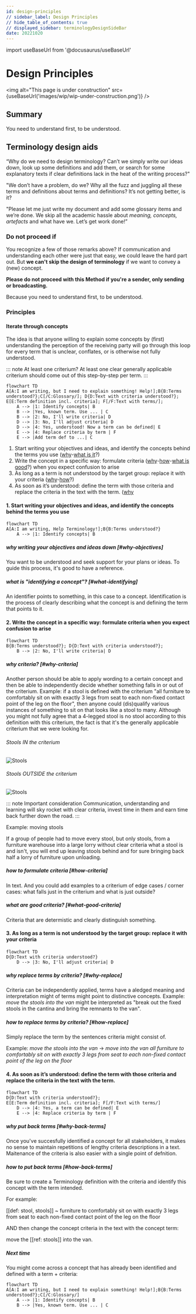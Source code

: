 ```yaml
---
id: design-principles
// sidebar_label: Design Principles
// hide_table_of_contents: true
// displayed_sidebar: terminologyDesignSideBar
date: 20221020
---
```


import useBaseUrl from '@docusaurus/useBaseUrl'

# Design Principles

<img
  alt="This page is under construction"
  src={useBaseUrl('images/wip/wip-under-construction.png')}
/>

## Summary
You need to understand first, to be understood.

## Terminology design aids

 “Why do we need to design terminology? Can’t we simply write our ideas down, look up some definitions and add them, or search for some explanatory texts if clear definitions lack in the heat of the writing process?"

 "We don’t have a problem, do we? Why all the fuzz and juggling all these terms and definitions about terms and definitions? It’s not getting better, is it?

 "Please let me just write my document and add some glossary items and we’re done. We skip all the academic hassle about *meaning, concepts, artefacts* and what have we. Let’s get work done!”

### Do not proceed if

You recognize a few of those remarks above? If communication and understanding each other were just that easy, we could leave the hard part out. But **we can't skip the design of terminology** if we want to convey a (new) concept.

**Please do not proceed with this Method if you're a sender, only sending or broadcasting.**

Because you need to understand first, to be understood.

### Principles

#### Iterate through concepts

The idea is that anyone willing to explain some concepts by (first) understanding the perception of the receiving party will go through this loop for every term that is unclear, conflates, or is otherwise not fully understood.

::: note At least one criterium?
At least one clear generally applicable criterium should come out of this step-by-step per term.
:::

```mermaid
flowchart TD
A[A:I am writing, but I need to explain something! Help!];B{B:Terms understood?};C[/C:Glossary/]; D{D:Text with criteria understood?}; 
E[E:Term definition incl. criteria]; F[/F:Text with terms/];
    A --> |1: Identify concepts| B
    B --> |Yes, known term. Use ... | C
    B --> |2: No, I'll write criteria| D
    D --> |3: No, I'll adjust criteria| D
    D --> |4: Yes, understood! Now a term can be defined| E
    E --> |4: Replace criteria by term | F
    E --> |Add term def to ...| C
```

1. Start writing your objectives and ideas, and identify the concepts behind the terms you use ([why](#why-objectives)-[what is it](#what-identifying)?) 
2. Write the concept in a specific way: formulate criteria ([why](#why-criteria)-[how](#how-criteria)-[what is good](#what-good-criteria)?) when you expect confusion to arise
3. As long as a term is not understood by the target group: replace it with your criteria ([why](#why-replace)-[how](#how-replace)?) 
4. As soon as it’s understood: define the term with those criteria and replace the criteria in the text with the term. ([why]((#why-back-terms)-[how](#how-back-terms)?) 


#### 1. Start writing your objectives and ideas, and identify the concepts behind the terms you use 

```mermaid
flowchart TD
A[A:I am writing, Help Terminology!];B{B:Terms understood?}
    A --> |1: Identify concepts| B
```

##### why writing your objectives and ideas down [#why-objectives]
You want to be understood and seek support for your plans or ideas. To guide this process, it's good to have a reference.

##### what is "identifying a concept"? [#what-identifying]
An identifier points to something, in this case to a concept. Identification is the process of clearly describing what the concept is and defining the term that points to it.

#### 2. Write the concept in a specific way: formulate criteria when you expect confusion to arise

```mermaid
flowchart TD
B{B:Terms understood?}; D{D:Text with criteria understood?}; 
    B --> |2: No, I'll write criteria| D
```

##### why criteria? [#why-criteria]
Another person should be able to apply wording to a certain concept and then be able to independently decide whether something falls in or out of the criterium. Example: if a stool is defined with the criterium "all furniture to comfortably sit on with exactly 3 legs from seat to each non-fixed contact point of the leg on the floor", then anyone could (dis)qualify various instances of something to sit on that looks like a stool to many.
Although you might not fully agree that a 4-legged stool is no stool according to this definition with this criterium, the fact is that it's the generally applicable criterium that we were looking for.

###### Stools IN the criterium

![Stools](https://github.com/henkvancann/terminology-governance-guide/images/Stools.png?raw=true)

###### Stools OUTSIDE the criterium

![Stools](https://github.com/henkvancann/terminology-governance-guide/images/Non-stools.png?raw=true)

::: note Important consideration
Communication, understanding and learning will sky rocket with clear criteria, invest time in them and earn time back further down the road.
:::

Example: moving stools

If a group of people had to move every stool, but only stools, from a furniture warehouse into a large lorry without clear criteria what a stool is and isn't, you will end up leaving stools behind and for sure bringing back half a lorry of furniture upon unloading.

##### how to formulate criteria [#how-criteria]

In text. And you could add examples to a criterium of edge cases / corner cases: what falls just in the criterium and what is just outside?

##### what are good criteria? [#what-good-criteria]

Criteria that are determistic and clearly distinguish something.

#### 3. As long as a term is not understood by the target group: replace it with your criteria

```mermaid
flowchart TD
D{D:Text with criteria understood?}
    D --> |3: No, I'll adjust criteria| D
```

##### why replace terms by criteria? [#why-replace]

Criteria can be independently applied, terms have a aledged meaning and interpretation might of terms might point to distinctive concepts.
Example: *move the stools into the van* might be interpreted as "break out the fixed stools in the cantina and bring the remnants to the van".

##### how to replace terms by criteria? [#how-replace]

Simply replace the term by the sentences criteria might consist of.

Example: *move the stools into the van* -> *move into the van all furniture to comfortably sit on with exactly 3 legs from seat to each non-fixed contact point of the leg on the floor*

#### 4. As soon as it’s understood: define the term with those criteria and replace the criteria in the text with the term.

```mermaid
flowchart TD
D{D:Text with criteria understood?}; 
E[E:Term definition incl. criteria]; F[/F:Text with terms/]
    D --> |4: Yes, a term can be defined| E
    E --> |4: Replace criteria by term | F
```

##### why put back terms [#why-back-terms]

Once you've succesfully identified a concept for all stakeholders, it makes no sense to maintain repetitions of lengthy criteria descriptions in a text. Maitenance of the criteria is also easier with a single point of defnition. 

##### how to put back terms [#how-back-terms]

Be sure to create a Terminology definition with the criteria and identify this concept with the term intended.

For example:

[[def: stool, stools]]
 ~ furniture to comfortably sit on with exactly 3 legs from seat to each non-fixed contact point of the leg on the floor

AND then change the concept criteria in the text with the concept term:

move the [[ref: stools]] into the van.

##### Next time 
You might come across a concept that has already been identified and defined with a term + criteria:

```mermaid
flowchart TD
A[A:I am writing, but I need to explain something! Help!];B{B:Terms understood?};C[/C:Glossary/]
    A --> |1: Identify concepts| B
    B --> |Yes, known term. Use ... | C
```
